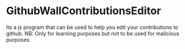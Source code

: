 # GithubWallContributionsEditor
Its a js program that can be used to help you edit your contributions to github. NB: Only for learning purposes but not to be used for malicious purposes.
